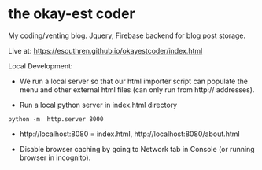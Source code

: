 # the okay-est coder
My coding/venting blog. Jquery, Firebase backend for blog post storage.

Live at: https://esouthren.github.io/okayestcoder/index.html


Local Development:

- We run a local server so that our html importer script can populate the menu and other external html files (can only run from http:// addresses). 

- Run a local python server in index.html directory
```
python -m  http.server 8000
```

- http://localhost:8080 = index.html, http://localhost:8080/about.html

- Disable browser caching by going to Network tab in Console (or running browser in incognito).

